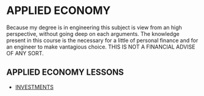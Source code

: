 # APPLIED ECONOMY
Because my degree is in engineering this subject is view from an high perspective, without going deep on each arguments. 
The knowledge present in this course is the necessary for a little of personal finance and for an engineer to make vantagious choice.
THIS IS NOT A FINANCIAL ADVISE OF ANY SORT.

## APPLIED ECONOMY LESSONS

- [INVESTMENTS]()
